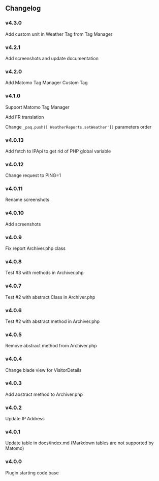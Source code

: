 ## Changelog

### v4.3.0
Add custom unit in Weather Tag from Tag Manager

### v4.2.1
Add screenshots and update documentation

### v4.2.0
Add Matomo Tag Manager Custom Tag 

### v4.1.0
Support Matomo Tag Manager

Add FR translation

Change `_paq.push(['WeatherReports.setWeather'])` parameters order

### v4.0.13
Add fetch to IPApi to get rid of PHP global variable

### v4.0.12
Change request to PING=1

### v4.0.11
Rename screenshots

### v4.0.10
Add screenshots

### v4.0.9
Fix report Archiver.php class

### v4.0.8
Test #3 with methods in Archiver.php

### v4.0.7
Test #2 with abstract Class in Archiver.php

### v4.0.6
Test #2 with abstract method in Archiver.php

### v4.0.5
Remove abstract method from Archiver.php

### v4.0.4
Change blade view for VisitorDetails

### v4.0.3
Add abstract method to Archiver.php

### v4.0.2
Update IP Address

### v4.0.1
Update table in docs/index.md (Markdown tables are not supported by Matomo)

### v4.0.0
Plugin starting code base
